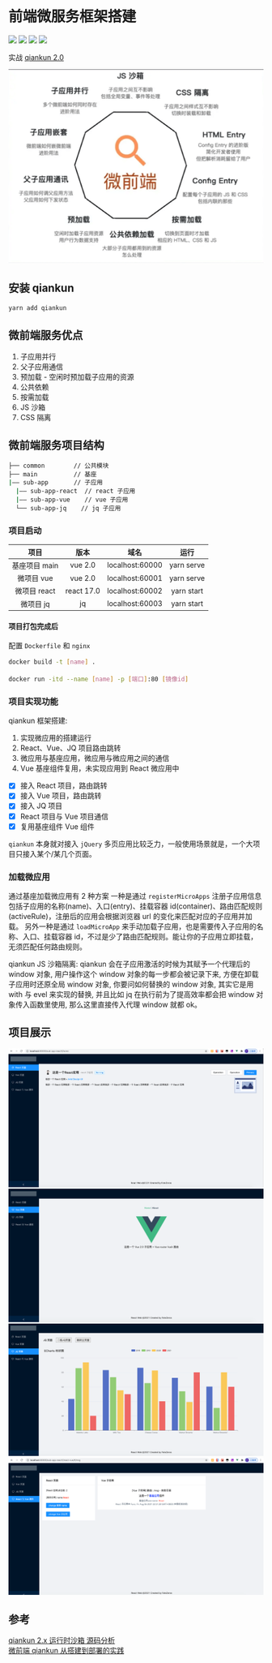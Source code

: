 # 前端微服务框架搭建

![](https://img.shields.io/badge/npm-6.14.4%2B-brightgreen)
![](https://img.shields.io/badge/node-12.18.0%2B-brightgreen)
![](https://img.shields.io/badge/qiankun-2.0%2B-green)
![](https://img.shields.io/badge/vue-2.0%2B-brightgreen)

实战 [qiankun 2.0](https://qiankun.umijs.org/zh/guide)

![qiankun](https://github.com/FateZeros/micro-tiger-web/blob/master/example/example-01.png)

## 安装 qiankun

```bash
yarn add qiankun
```

## 微前端服务优点

1. 子应用并行
2. 父子应用通信
3. 预加载 - 空闲时预加载子应用的资源
4. 公共依赖
5. 按需加载
6. JS 沙箱
7. CSS 隔离

## 微前端服务项目结构

```bash
├── common        // 公共模块
├── main          // 基座
|—— sub-app       // 子应用
  |—— sub-app-react  // react 子应用
  |—— sub-app-vue    // vue 子应用
  └── sub-app-jq    // jq 子应用
```

### 项目启动

|     项目      |    版本    |      域名       |    运行    |
| :-----------: | :--------: | :-------------: | :--------: |
| 基座项目 main |  vue 2.0   | localhost:60000 | yarn serve |
|  微项目 vue   |  vue 2.0   | localhost:60001 | yarn serve |
| 微项目 react  | react 17.0 | localhost:60002 | yarn start |
|   微项目 jq   |     jq     | localhost:60003 | yarn start |

#### 项目打包完成后

配置 `Dockerfile` 和 `nginx`

```bash
docker build -t [name] .

docker run -itd --name [name] -p [端口]:80 [镜像id]
```

### 项目实现功能

qiankun 框架搭建:

1. 实现微应用的搭建运行
2. React、Vue、JQ 项目路由跳转
3. 微应用与基座应用，微应用与微应用之间的通信
4. Vue 基座组件复用，未实现应用到 React 微应用中

- [x] 接入 React 项目，路由跳转
- [x] 接入 Vue 项目，路由跳转
- [x] 接入 JQ 项目
- [x] React 项目与 Vue 项目通信
- [x] 复用基座组件 Vue 组件

`qiankun` 本身就对接入 `jQuery` 多页应用比较乏力，一般使用场景就是，一个大项目只接入某个/某几个页面。

### 加载微应用

通过基座加载微应用有 2 种方案
一种是通过 `registerMicroApps` 注册子应用信息包括子应用的名称(name)、入口(entry)、挂载容器 id(container)、路由匹配规则(activeRule)，注册后的应用会根据浏览器 url 的变化来匹配对应的子应用并加载。
另外一种是通过 `loadMicroApp` 来手动加载子应用，也是需要传入子应用的名称、入口、挂载容器 id，不过是少了路由匹配规则。能让你的子应用立即挂载，无须匹配任何路由规则。

qiankun JS 沙箱隔离:
qiankun 会在子应用激活的时候为其赋予一个代理后的 window 对象, 用户操作这个 window 对象的每一步都会被记录下来, 方便在卸载子应用时还原全局 window 对象, 你要问如何替换的 window 对象, 其实它是用 with 与 evel 来实现的替换, 并且比如 jq 在执行前为了提高效率都会把 window 对象传入函数里使用, 那么这里直接传入代理 window 就都 ok。

## 项目展示

![React 子应用](https://github.com/FateZeros/micro-tiger-web/blob/master/example/1.png) </br>
![Vue 子应用](https://github.com/FateZeros/micro-tiger-web/blob/master/example/2.png) </br>
![JQ 子应用](https://github.com/FateZeros/micro-tiger-web/blob/master/example/3.png) </br>
![React 与 Vue应用](https://github.com/FateZeros/micro-tiger-web/blob/master/example/4.png) </br>

## 参考

[qiankun 2.x 运行时沙箱 源码分析](https://juejin.cn/post/6885214342552223757) </br>
[微前端 qiankun 从搭建到部署的实践](https://segmentfault.com/a/1190000024551391) </br>
